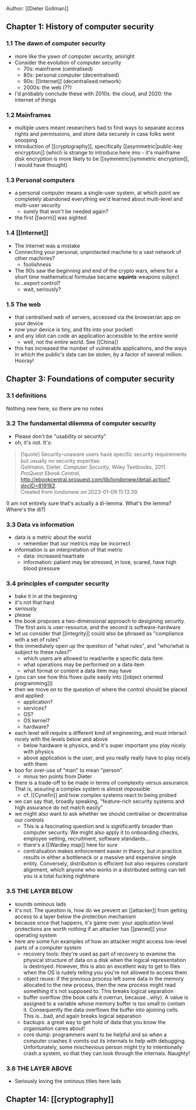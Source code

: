 Author: [[Dieter Gollman]]

## Chapter 1: History of computer security

### 1.1 The dawn of computer security
- more like the yawn of computer security, amiright
- Consider the evolution of computer security
	- 70s: mainframe (centralised)
	- 80s: personal computer (decentralised)
	- 90s: [[Internet]] (decentralised network)
	- 2000s: the web (??)
- I'd probably conclude these with 2010s: the cloud, and 2020: the internet of things
### 1.2 Mainframes
- multiple users meant researchers had to find ways to separate access rights and permissions, and store data securely in case folks went snooping
- introduction of [[cryptography]], specifically [[asymmetric|public-key encryption]] (which is strange to introduce here imo - it's mainframe disk encryption is more likely to be [[symmetric|symmetric encryption]], I would have thought)
### 1.3 Personal computers
- a personal computer means a single-user system, at which point we completely abandoned everything we'd learned about multi-level and multi-user security
	- surely that won't be needed again?
- the first [[worm]] was sighted
### 1.4 [[Internet]]
- The Internet was a mistake
- Connecting your personal, unprotected machine to a vast network of other machines?
	- foolishness
- The 90s saw the beginning and end of the crypto wars, where for a short time mathematical formulae became **squints** weapons subject to...export control?
	- wait, seriously?
### 1.5 The web
- that centralised web of servers, accessed via the browser/an app on your device
- now your device is tiny, and fits into your pocket!
- and any idiot can code an application accessible to the entire world
	- well, not the entire world. See [[China]]
- this has increased the number of vulnerable applications, and the ways in which the public's data can be stolen, by a factor of several million. Hooray!

## Chapter 3: Foundations of computer security
### 3.1 definitions
Nothing new here, so there are no notes

### 3.2 The fundamental dilemma of computer security
- Please don't be "usability or security"
- oh, it's not. It's:
>[!quote] Security-unaware users have speciﬁc security requirements but usually no security expertise.  
Gollmann, Dieter. _Computer Security_, Wiley Textbooks, 2011. _ProQuest Ebook Central_, http://ebookcentral.proquest.com/lib/londonww/detail.action?docID=819182.  
Created from londonww on 2023-01-09 11:13:39.

(I am not entirely sure that's actually a di-lemma. What's the lemma? Where's the di?)

### 3.3 Data vs information
- data is a metric about the world
	- remember that our metrics may be incorrect
- information is an interpretation of that metric
	- data: increased heartrate
	- information: patient may be stressed, in love, scared, have high blood pressure
### 3.4 principles of computer security
- bake it in at the beginning
- it's not that hard
- seriously
- please
- the book proposes a two-dimensional approach to desigining security. The first axis is user-resource, and the second is software-hardware
- let us consider that [[integrity]] could also be phrased as "compliance with a set of rules"
- this immediately open up the question of "what rules", and "who/what is subject to these rules?"
	- which users are allowed to read/write a specific data item
	- what operations may be performed on a data item
	- what format or content a data item may have
- (you can see how this flows quite easily into [[object oriented programming]])
- then we move on to the question of where the control should be placed and applied:
	- application?
	- services?
	- OS?
	- OS kernel?
	- hardware?
- each level will require a different kind of engineering, and must interact nicely with the levels below and above
	- below hardware is physics, and it's super important you play nicely with physics
	- above application is the user, and you really really have to play nicely with them
- boo for over-use of "man" to mean "person". 
	- minus ten points from Dieter
- there is a trade-off to be made in terms of complexity versus assurance. That is, assuring a complex system is almost impossible
	- cf. [[Cynefin]] and how complex systems react to being probed
- we can say that, broadly speaking, "feature-rich security systems and high assurance do not match easily"
- we might also want to ask whether we should centralise or decentralise our controls
	- This is a fascinating question and is significantly broader than computer security. We might also apply it to onboarding checks, employee vetting, recruitment, software standards...
	- there's a [[Wardley map]] here for sure
	- centralisation makes enforcement easier in theory, but in practice results in either a bottleneck or a massive and expensive single entity. Conversely, distribution is efficient but also requires constant alignment, which anyone who works in a distributed setting can tell you is a total fucking nightmare
### 3.5 THE LAYER BELOW
- sounds ominous lads
- it's not. The question is, how do we prevent an [[attacker]] from getting access to a layer below the protection mechanism
- because once that happens, it's game over: your application level protections are worth nothing if an attacker has [[pwned]] your operating system
- here are some fun examples of how an attacker might access low-level parts of a computer system
	- recovery tools: they're used as part of recovery to examine the physical structure of data on a disk when the logical representation is destroyed. However, this is also an excellent way to get to files when the OS is rudely telling you you're not allowed to access them
	- object reuse: if the previous process left some data in the memory allocated to the new process, then the new process might read something it's not supposed to. This breaks logical separation
	- buffer overflow (the book calls it overrun, because...why). A value is assigned to a variable whose memory buffer is too small to contain it. Consequently the data overflows the buffer into ajoining cells. This is...bad, and again breaks logical separation
	- backups: a great way to get hold of data that you know the organisation cares about!
	- core dump: programmers want to be helpful and so when a computer crashes it vomits out its internals to help with debugging. Unfortunately, some mischevious person might try to intentionally crash a system, so that they can look through the internals. Naughty!
### 3.6 THE LAYER ABOVE
- Seriously loving the ominous titles here lads

## Chapter 14: [[cryptography]]